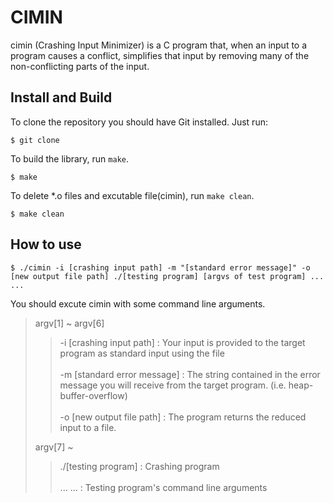 CIMIN
====

cimin (Crashing Input Minimizer) is a C program that, when an input to a program causes a conflict, simplifies that input by removing many of the non-conflicting parts of the input.

Install and Build
-----
To clone the repository you should have Git installed. Just run:

    $ git clone 

To build the library, run `make`. 

    $ make

To delete *.o files and excutable file(cimin), run
`make clean`.

    $ make clean

How to use
----

    $ ./cimin -i [crashing input path] -m "[standard error message]" -o [new output file path] ./[testing program] [argvs of test program] ... ...

You should excute cimin with some command line arguments.

> argv[1] ~ argv[6]  
>> -i [crashing input path] : Your input is provided to the target program as standard input using the file<br>  
> -m  [standard error message] : The string contained in the error message you will receive from the target program. (i.e. heap-buffer-overflow)<br>  
> -o  [new output file path] : The program returns the reduced input to a file.  
>
> argv[7] ~
>> ./[testing program] : Crashing program<br>  
> ... ... : Testing program's command line arguments<br>  
